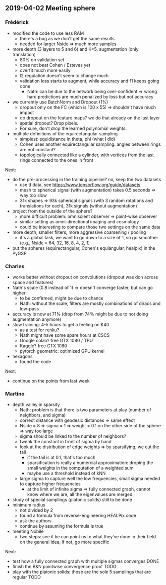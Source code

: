 ## 2019-04-02 Meeting sphere

### Frédérick

* modified the code to use less RAM
	* there's a bug as we don't get the same results
	* needed for larger Nside => much more samples
* more depth (3 layers to 5 and 6) and K=5, augmentation (only translation)
	* 80% on validation set
	* does not beat Cohen / Esteves yet
	* overfit much more easily
	* l2 regulation doesn't seem to change much
	* validation loss starts to augment, while accuracy and f1 keeps going done
		* Nath: can be due to the network being over-confident => wrong hard predictions are much penalized by loss but not accuracy
* we currently use BatchNorm and Dropout (1%)
	* dropout only on the FC (which is 100 x 55) => shouldn't have much impact
	* do dropout on the feature maps? we do that already on the last layer
	* spatial dropout? Drop pixels.
	* For sure, don't drop the learned polynomial weights.
* multiple definitions of the equirectangular sampling
	* simplest: equidistance in theta, phi (what I did)
	* Cohen uses another equirectangular sampling: angles between rings are not constant?
	* topologically connected like a cylinder, with vertices from the last rings connected to the ones in front

Next:
* do the pre-processing in the training pipeline? no, keep the two datasets
	* use tf.data, see https://www.tensorflow.org/guide/datasets
	* mesh to spherical signal (with augmentation) takes 0.5 seconds => way too slow
	* 31k shapes => 93k spherical signals (with 3 random rotations and translations for each), 31k signals (without augmentation)
* project from the outside of the sphere?
	* more difficult problem: omniscient observer => point-wise observer
	* similar setting as omni-directional imaging and cosmology
	* could be interesting to compare those two settings on the same data
* more depth, smaller filters, more aggressive coarsening / pooling
	* it's a global task, we want to go down to a size of 1, so go smoother (e.g., Nside = 64, 32, 16, 8, 4, 2, 1)
* put the spheres (equirectangular, Cohen's equiangular, healpix) in the PyGSP

### Charles

* works better without dropout on convolutions (dropout was don across space and features)
* Nath's scale (0.8 instead of 1) => doesn't converge faster, but can go higher
	* to be confirmed, might be due to chance
	* Nath: without the scale, filters are mostly combinations of diracs and low-pass
* accuracy is now at 71% (drop from 74% might be due to not doing augmentation anymore)
* slow training: 4-5 hours to get a feeling on K40
	* as a test for renku?
	* Nath might have some spare hours at CSCS
	* Google colab? free GTX 1080 / TPU
	* Kaggle? free GTX 1080
	* pytorch geometric: optimized GPU kernel
* hexagons
	* found the code

Next:
* continue on the points from last week

### Martino

* depth valley in sparsity
	* Nath: problem is that there is two parameters at play (number of neighbors, and sigma)
	* correct distance with geodesic distances => same effect
	* Nside = 8 => sigma = 1 => weight = 0.1 on the other side of the sphere => way too large
	* sigma should be linked to the number of neighbors?
	* tweak the constant in front of sigma by hand
	* look at the distribution of edge weights => by sparsifying, we cut the tail
		* if the tail is at 0.1, that's too much
		* sparsification is really a numercial approximation: droping the small weights in the computation of a weighted sum
		* maybe use a threshold instead of kNN
	* large sigma to capture well the low frequencies, small sigma needed to capture higher frequencies
		* at the limit of infinite sigma => fully connected graph, cannot know where we are, all the eigenvalues are merged
* study of special samplings (platonic solids) still to be done
* minimum radius
	* not divided by 2
	* found a formula from reverse-engineering HEALPix code
	* ask the authors
	* continue by assuming the formula is true
* meeting Nobile
	* two steps: see if he can point us to what they've done in their field on the general idea, if not, go more specific

Next:
* test how a fully connected graph with multiple sigmas converges DONE
* finish the B&N pointwise convergence proof TODO
* play with the platonic solids: those are the sole 5 samplings that are regular TODO
